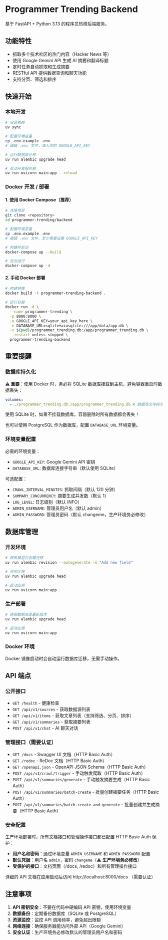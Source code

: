 # Programmer Trending Backend

基于 FastAPI + Python 3.13 的程序员热榜后端服务。

## 功能特性

- 抓取多个技术社区的热门内容（Hacker News 等）
- 使用 Google Gemini API 生成 AI 摘要和翻译标题
- 定时任务自动抓取和生成摘要
- RESTful API 提供数据查询和聊天功能
- 支持分页、筛选和排序

## 快速开始

### 本地开发

```bash
# 安装依赖
uv sync

# 配置环境变量
cp .env.example .env
# 编辑 .env 文件，填入你的 GOOGLE_API_KEY

# 运行数据库迁移
uv run alembic upgrade head

# 启动开发服务器
uv run uvicorn main:app --reload
```

### Docker 开发 / 部署

#### 1. 使用 Docker Compose（推荐）

```bash
# 克隆项目
git clone <repository>
cd programmer-trending/backend

# 配置环境变量
cp .env.example .env
# 编辑 .env 文件，至少需要设置 GOOGLE_API_KEY

# 构建并启动
docker-compose up --build

# 后台运行
docker-compose up -d
```

#### 2. 手动 Docker 部署

```bash
# 构建镜像
docker build -t programmer-trending-backend .

# 运行容器
docker run -d \
  --name programmer-trending \
  -p 8000:8000 \
  -e GOOGLE_API_KEY=your_api_key_here \
  -e DATABASE_URL=sqlite+aiosqlite:///app/data/app.db \
  -v $(pwd)/programmer_trending.db:/app/programmer_trending.db \
  --restart unless-stopped \
  programmer-trending-backend
```

## 重要提醒

### 数据库持久化

**⚠️ 重要**：使用 Docker 时，务必将 SQLite 数据库挂载到主机，避免容器重启时数据丢失：

```yaml
volumes:
  - ./programmer_trending.db:/app/programmer_trending.db # 数据库文件持久化
```

使用 SQLite 时，如果不挂载数据库，容器删除时所有数据都会丢失！

也可以使用 PostgreSQL 作为数据库，配置 `DATABASE_URL` 环境变量。

### 环境变量配置

必需的环境变量：

- `GOOGLE_API_KEY`: Google Gemini API 密钥
- `DATABASE_URL`: 数据库连接字符串（默认使用 SQLite）

可选配置：

- `CRAWL_INTERVAL_MINUTES`: 抓取间隔（默认 120 分钟）
- `SUMMARY_CONCURRENCY`: 摘要生成并发数（默认 1）
- `LOG_LEVEL`: 日志级别（默认 INFO）
- `ADMIN_USERNAME`: 管理员用户名（默认 admin）
- `ADMIN_PASSWORD`: 管理员密码（默认 changeme，生产环境务必修改）

## 数据库管理

### 开发环境

```bash
# 修改模型后创建迁移
uv run alembic revision --autogenerate -m "Add new field"

# 应用迁移
uv run alembic upgrade head

# 启动应用
uv run uvicorn main:app
```

### 生产部署

```bash
# 确保数据库是最新版本
uv run alembic upgrade head

# 启动应用
uv run uvicorn main:app
```

### Docker 环境

Docker 镜像启动时会自动运行数据库迁移，无需手动操作。

## API 端点

### 公开接口
- `GET /health` - 健康检查
- `GET /api/v1/sources` - 获取数据源列表
- `GET /api/v1/items` - 获取文章列表（支持筛选、分页、排序）
- `GET /api/v1/summaries` - 获取摘要列表
- `POST /api/v1/chat` - AI 聊天对话

### 管理接口（需要认证）
- `GET /docs` - Swagger UI 文档（HTTP Basic Auth）
- `GET /redoc` - ReDoc 文档（HTTP Basic Auth）
- `GET /openapi.json` - OpenAPI JSON Schema（HTTP Basic Auth）
- `POST /api/v1/crawl/trigger` - 手动触发爬取（HTTP Basic Auth）
- `POST /api/v1/summaries/generate` - 手动触发摘要生成（HTTP Basic Auth）
- `POST /api/v1/summaries/batch-create` - 批量创建摘要任务（HTTP Basic Auth）
- `POST /api/v1/summaries/batch-create-and-generate` - 批量创建并生成摘要（HTTP Basic Auth）

### 安全配置

生产环境部署时，所有文档接口和管理操作接口都已配置 HTTP Basic Auth 保护：

- **用户名和密码**：通过环境变量 `ADMIN_USERNAME` 和 `ADMIN_PASSWORD` 配置
- **默认凭据**：用户名 `admin`，密码 `changeme`（⚠️ **生产环境务必修改**）
- **受保护的接口**：文档页面（/docs, /redoc）和所有管理操作接口

详细的 API 文档在应用启动后访问 http://localhost:8000/docs （需要认证）

## 注意事项

1. **API 密钥安全**：不要在代码中硬编码 API 密钥，使用环境变量
2. **数据备份**：定期备份数据库（SQLite 或 PostgreSQL）
3. **资源监控**：监控 API 调用频率，避免超出限额
4. **网络连接**：确保服务器能访问外部 API（Google Gemini）
5. **安全认证**：生产环境务必修改默认的管理员用户名和密码
